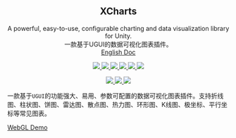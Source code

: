 <p align="center">
  <a href="">
    <img src="" alt="" width="" height="">
  </a>
</p>
<h2 align="center">XCharts</h3>
<p align="center">
  A powerful, easy-to-use, configurable charting and data visualization library for Unity.
  <br>
  一款基于UGUI的数据可视化图表插件。
  <br>
  <a href="Assets/XCharts/README.md">English Doc</a>
</p>
<p align="center">
  <a href="https://github.com/monitor1394/unity-ugui-XCharts/blob/master/LICENSE">
    <img src="https://img.shields.io/github/license/monitor1394/unity-ugui-XCharts">
  </a>
  <a href="https://github.com/monitor1394/unity-ugui-XCharts/releases">
    <img src="https://img.shields.io/github/v/release/monitor1394/unity-ugui-XCharts?include_prereleases">
  </a>
  <a href="">
    <img src="https://img.shields.io/github/repo-size/monitor1394/unity-ugui-xcharts">
  </a>
  <a href="">
    <img src="https://img.shields.io/github/languages/code-size/monitor1394/unity-ugui-xcharts">
  </a>
  <a href="">
    <img src="https://img.shields.io/badge/Unity-5.6+-green">
  </a>
  <a href="">
    <img src="https://img.shields.io/badge/TextMeshPro-YES-green">
  </a>
</p>
<p align="center">
  <a href="">
    <img src="https://img.shields.io/github/stars/monitor1394/unity-ugui-XCharts?style=social">
  </a>
  <a href="">
    <img src="https://img.shields.io/github/forks/monitor1394/unity-ugui-XCharts?style=social">
  </a>
  <a href="">
    <img src="https://img.shields.io/github/issues-closed/monitor1394/unity-ugui-XCharts?color=green&label=%20%20%20%20issues&logoColor=green&style=social">
  </a>
</p>

一款基于`UGUI`的功能强大、易用、参数可配置的数据可视化图表插件。支持折线图、柱状图、饼图、雷达图、散点图、热力图、环形图、K线图、极坐标、平行坐标等常见图表。

[WebGL Demo](https://xcharts-team.github.io/demo.github.io/)